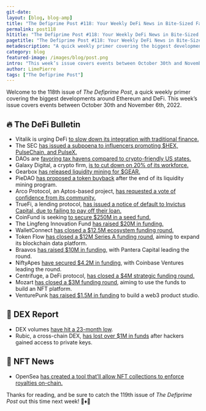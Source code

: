 ```yaml
---
git-date:
layout: [blog, blog-amp]
title: "The Defiprime Post #118: Your Weekly DeFi News in Bite-Sized Fashion"
permalink: post118
h1title: "The Defiprime Post #118: Your Weekly DeFi News in Bite-Sized Fashion"
pagetitle: "The Defiprime Post #118: Your Weekly DeFi News in Bite-Sized Fashion"
metadescription: "A quick weekly primer covering the biggest developments around Ethereum and DeFi. This week’s issue covers events between October 30th and November 6th, 2022"
category: blog
featured-image: /images/blog/post.png
intro: "This week’s issue covers events between October 30th and November 6th, 2022"
author: LimePierre
tags: ["The Defiprime Post"]
---
```


Welcome to the 118th issue of _The Defiprime Post_, a quick weekly primer covering the biggest developments around Ethereum and DeFi. This week’s issue covers events between October 30th and November 6th, 2022.


## 🔥 The DeFi Bulletin

* Vitalik is urging DeFi [to slow down its integration with traditional finance. ](https://thedefiant.io/vitalik-urges-defi-to-slow-down-integration-with-traditional-finance)
* The SEC [has issued a subpoena to influencers promoting $HEX, PulseChain, and PulseX.](https://cointelegraph.com/news/sec-issues-subpoena-to-influencers-promoting-hex-pulsechain-and-pulsex)
* DAOs are [favoring tax havens compared to crypto-friendly US states. ](https://blockworks.co/daos-favor-classic-tax-havens-passing-up-crypto-friendly-us-states/)
*  Galaxy Digital, a crypto firm, [is to cut down on 20% of its workforce.](https://www.coindesk.com/business/2022/11/01/crypto-finance-firm-galaxy-digital-to-cut-one-fifth-of-workforce-sources/) 
* Gearbox [has released liquidity mining for $GEAR. ](https://app.gearbox.fi/?referral=1031)
* PieDAO [has proposed a token buyback](https://www.theblock.co/post/181636/piedao-proposes-token-buyback-after-ending-liquidity-mining-program) after the end of its liquidity mining program.
* Arco Protocol, an Aptos-based project, [has requested a vote of confidence from its community.](https://www.theblock.co/post/181323/aptos-defi-project-under-fire-community-confidence-vote) 
* TrueFi, a lending protocol, [has issued a notice of default to Invictus Capital, due to failing to pay off their loan. ](https://www.coindesk.com/markets/2022/11/02/lending-protocol-truefi-issues-notice-of-default-to-invictus-capital-for-failing-to-repay-loan/)
* CoinFund is seeking [to secure $250M in a seed fund. ](https://www.coindesk.com/business/2022/11/01/crypto-vc-firm-coinfund-looks-to-raise-250m-seed-fund/)
* The Lingfeng Innovation Fund [has raised $20M in funding. ](https://www.theblock.co/post/181264/web3-fund-binance-labs-executive-nicole-zhang-20-million)
* WalletConnect [has closed a $12.5M ecosystem funding round.](https://medium.com/walletconnect/walletconnect-raises-12-5-million-to-build-out-a-decentralized-communications-network-9f1851709954)
* Token Flow [has closed a $12M Series A funding round](https://tokenflow.live/blog/series-a?s=35), aiming to expand its blockchain data platform. 
* Braavos [has raised $10M in funding,](https://www.coindesk.com/business/2022/10/31/pantera-leads-10m-funding-round-for-starknet-based-crypto-wallet-braavos/) with Pantera Capital leading the round. 
* NiftyApes [have secured $4.2M in funding](https://www.theblock.co/post/179068/coinbase-ventures-participates-in-4-2-million-funding-round-for-niftyapes), with Coinbase Ventures leading the round. 
* Centrifuge, a DeFi protocol, [has closed a $4M strategic funding round.](https://www.theblock.co/post/182058/centrifuge-raises-strategic-round)
* Mozart [has closed a $3M funding round](https://finance.yahoo.com/news/mozart-raises-3m-pre-seed-130000380.html), aiming to use the funds to build an NFT platform.
* VenturePunk [has raised $1.5M in funding](https://venturepunk.substack.com/p/launch?s=35) to build a web3 product studio.


## 💱 DEX Report

* DEX volumes [have hit a 23-month low](https://www.theblock.co/post/181394/crypto-exchange-volumes-23-month-low).
* Rubic, a cross-chain DEX, [has lost over $1M in funds](https://www.coindesk.com/tech/2022/11/02/cross-chain-dex-rubic-loses-over-1m-in-funds-after-hackers-gain-access-to-private-keys/) after hackers gained access to private keys. 


## 💎 NFT News

*  OpenSea [has created a tool that’ll allow NFT collections to enforce royalties on-chain. ](https://www.theblock.co/post/183518/opensea-creates-tool-to-help-nft-collections-enforce-royalties-on-chain)


Thanks for reading, and be sure to catch the 119th issue of _The Defiprime Post_ out this time next week! 👋♦️👋